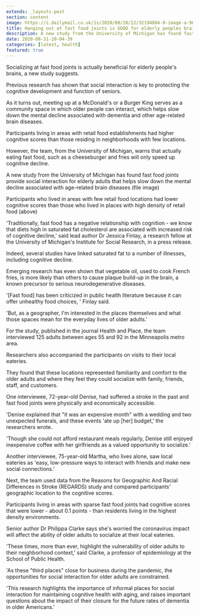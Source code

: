 ```yaml
---
extends: _layouts.post
section: content
image: https://i.dailymail.co.uk/1s/2020/08/20/22/32194804-0-image-a-96_1597960771452.jpg 
title: Hanging out at fast food joints is GOOD for elderly peoples brains, study finds 
description: A new study from the University of Michigan has found fast food joints  provided social interaction that helps slow down the mental decline associated with age-related brain diseases. 
date: 2020-08-31-20-04-39 
categories: [latest, health] 
featured: true 
--- 
```

Socializing at fast food joints is actually beneficial for elderly people's brains, a new study suggests.

Previous research has shown that social interaction is key to protecting the cognitive development and function of seniors.

As it turns out, meeting up at a McDonald's or a Burger King serves as a community space in which older people can interact, which helps slow down the mental decline associated with dementia and other age-related brain diseases.

Participants living in areas with retail food establishments had higher cognitive scores than those residing in neighborhoods with few locations.

However, the team, from the University of Michigan, warns that actually eating fast food, such as a cheeseburger and fries will only speed up cognitive decline.

A new study from the University of Michigan has found fast food joints provide social interaction for elderly adults that helps slow down the mental decline associated with age-related brain diseases (file image)

Participants who lived in areas with few retail food locations had lower cognitive scores than those who lived in places with high density of retail food (above)

'Traditionally, fast food has a negative relationship with cognition - we know that diets high in saturated fat cholesterol are associated with increased risk of cognitive decline,' said lead author Dr Jessica Finlay, a research fellow at the University of Michigan's Institute for Social Research, in a press release.

Indeed, several studies have linked saturated fat to a number of illnesses, including cognitive decline.

Emerging research has even shown that vegetable oil, used to cook French fries, is more likely than others to cause plaque build-up in the brain, a known precursor to serious neurodegenerative diseases. 

'[Fast food] has been criticized in public health literature because it can offer unhealthy food choices, ' Finlay said.

'But, as a geographer, I'm interested in the places themselves and what those spaces mean for the everyday lives of older adults.'

For the study, published in the journal Health and Place, the team interviewed 125 adults between ages 55 and 92 in the Minneapolis metro area.

Researchers also accompanied the participants on visits to their local eateries.

They found that these locations represented familiarity and comfort to the older adults and where they feel they could socialize with family, friends, staff, and customers.

One interviewee, 72-year-old Denise, had suffered a stroke in the past and fast food joints were physically and economically accessible.

'Denise explained that "it was an expensive month" with a wedding and two unexpected funerals, and these events 'ate up [her] budget,' the researchers wrote.  

'Though she could not afford restaurant meals regularly, Denise still enjoyed inexpensive coffee with her girlfriends as a valued opportunity to socialize.' 

Another interviewee, 75-year-old Martha, who lives alone, saw local eateries as 'easy, low-pressure ways to interact with friends and make new social connections.'

Next, the team used data from the Reasons for Geographic And Racial Differences in Stroke (REGARDS) study and compared participants' geographic location to the cognitive scores. 

Participants living in areas with sparse fast food joints had cognitive scores that were lower - about 0.1 points - than residents living in the highest density environments.  

Senior author Dr Philippa Clarke says she's worried the coronavirus impact will affect the ability of older adults to socialize at their local eateries. 

'These times, more than ever, highlight the vulnerability of older adults to their neighborhood context,' said Clarke, a professor of epidemiology at the School of Public Health.

'As these "third places" close for business during the pandemic, the opportunities for social interaction for older adults are constrained. 

'This research highlights the importance of informal places for social interaction for maintaining cognitive health with aging, and raises important questions about the impact of their closure for the future rates of dementia in older Americans.'

